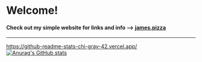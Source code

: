 # Welcome!

#### Check out my simple website for links and info --> [james.pizza](https://james.pizza/)

---
https://github-readme-stats-chi-gray-42.vercel.app/
[![Anurag's GitHub stats](https://github-readme-stats.vercel.app/api?username=Morrious&count_private=true&theme=dark&hide=stars,prs,contribs,issues&show_icons=true)](https://github.com/anuraghazra/github-readme-stats)
<!-- &count_private=true -->
<!-- &theme=dark -->
<!-- &hide=stars,commits,prs,issues,contribs -->
<!-- &show_icons=true -->

<!-- [![Top Langs](https://github-readme-stats.vercel.app/api/top-langs/?username=Morrious&count_private=true&theme=dark&show_icons=true&hide=css)](https://github.com/anuraghazra/github-readme-stats) -->


<!--
**Morrious/Morrious** is a ✨ _special_ ✨ repository because its `README.md` (this file) appears on your GitHub profile.

Here are some ideas to get you started:

- 🔭 I’m currently working on ...
- 🌱 I’m currently learning ...
- 👯 I’m looking to collaborate on ...
- 🤔 I’m looking for help with ...
- 💬 Ask me about ...
- 📫 How to reach me: ...
- 😄 Pronouns: ...
- ⚡ Fun fact: ...
-->
